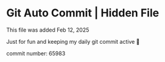# Git Auto Commit | Hidden File

This file was added Feb 12, 2025

Just for fun and keeping my daily git commit active 🤪

commit number: 65983
